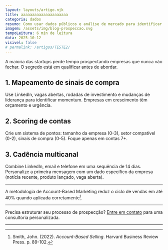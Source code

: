 ```yaml
---
layout: layouts/artigo.njk
title: aaaaaaaaaaaaaaaaaaaaa
categoria: dados
resumo: Como usar dados públicos e análise de mercado para identificar os clientes certos no momento certo.
imagem: /assets/img/blog-prospeccao.svg
tempoLeitura: 6 min de leitura
data: 2025-10-12
visivel: false
# permalink: /artigos/TESTE2/
---
```


A maioria das startups perde tempo prospectando empresas que nunca vão fechar. O segredo está em qualificar antes de abordar.

## 1. Mapeamento de sinais de compra

Use LinkedIn, vagas abertas, rodadas de investimento e mudanças de liderança para identificar momentum. Empresas em crescimento têm orçamento e urgência.

## 2. Scoring de contas

Crie um sistema de pontos: tamanho da empresa (0-3), setor compatível (0-2), sinais de compra (0-5). Foque apenas em contas 7+.

## 3. Cadência multicanal

Combine LinkedIn, email e telefone em uma sequência de 14 dias. Personalize a primeira mensagem com um dado específico da empresa (notícia recente, produto lançado, vaga aberta).

---

A metodologia de Account-Based Marketing reduz o ciclo de vendas em até 40% quando aplicada corretamente[^1].

---

Precisa estruturar seu processo de prospecção? [Entre em contato](/#contato) para uma consultoria personalizada.

---

[^1]: Smith, John. (2022). *Account-Based Selling*. Harvard Business Review Press. p. 89-102.
